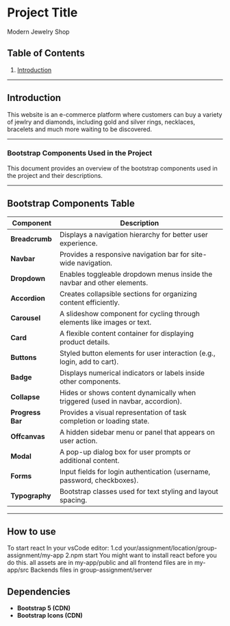 # Project Title

Modern Jewelry Shop

## Table of Contents

1. [Introduction](#introduction)

---

## Introduction

This website is an e-commerce platform where customers can buy a variety of jewlry and diamonds, including gold and silver rings, necklaces, bracelets and much more waiting to be discovered.

---

### Bootstrap Components Used in the Project

This document provides an overview of the bootstrap components used in the project and their descriptions.

---

## Bootstrap Components Table
| **Component**    | **Description**                                                                 |
|-----------------|-------------------------------------------------------------------------------|
| **Breadcrumb**  | Displays a navigation hierarchy for better user experience.                 |
| **Navbar**      | Provides a responsive navigation bar for site-wide navigation.              |
| **Dropdown**    | Enables toggleable dropdown menus inside the navbar and other elements.     |
| **Accordion**   | Creates collapsible sections for organizing content efficiently.            |
| **Carousel**    | A slideshow component for cycling through elements like images or text.     |
| **Card**        | A flexible content container for displaying product details.                |
| **Buttons**     | Styled button elements for user interaction (e.g., login, add to cart).     |
| **Badge**       | Displays numerical indicators or labels inside other components.            |
| **Collapse**    | Hides or shows content dynamically when triggered (used in navbar, accordion). |
| **Progress Bar**| Provides a visual representation of task completion or loading state.      |
| **Offcanvas**   | A hidden sidebar menu or panel that appears on user action.                |
| **Modal**       | A pop-up dialog box for user prompts or additional content.                |
| **Forms**       | Input fields for login authentication (username, password, checkboxes).    |
| **Typography**  | Bootstrap classes used for text styling and layout spacing.                |

---
## How to use
To start react
In your vsCode editor: 1.cd your/assignment/location/group-assignment/my-app
2.npm start
You might want to install react before you do this.
all assets are in my-app/public and all frontend files are in my-app/src
Backends files in group-assignment/server
## Dependencies
- **Bootstrap 5 (CDN)**
- **Bootstrap Icons (CDN)**
